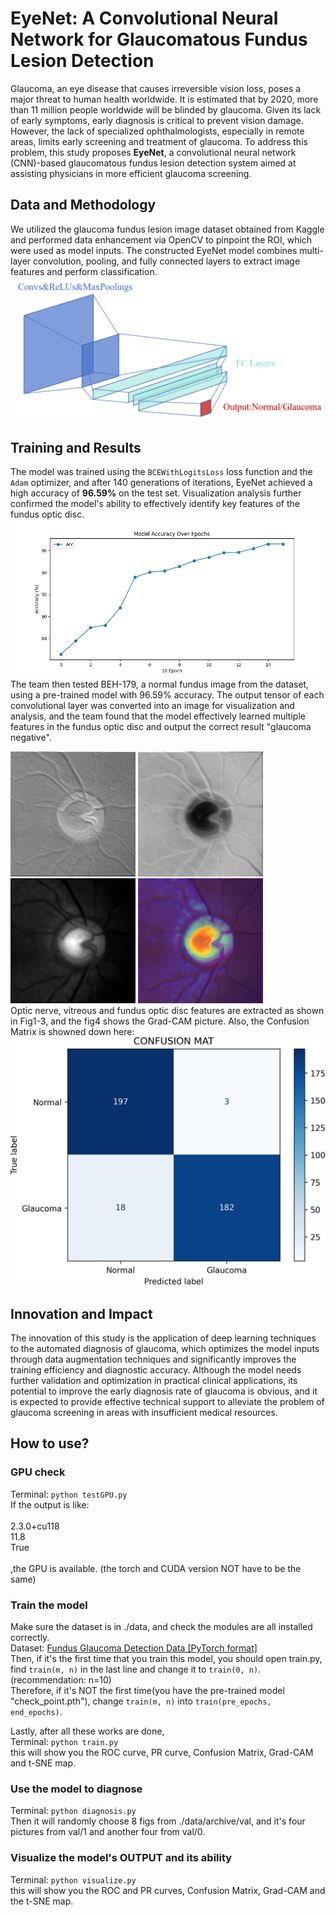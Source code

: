 # EyeNet: A Convolutional Neural Network for Glaucomatous Fundus Lesion Detection

Glaucoma, an eye disease that causes irreversible vision loss, poses a major threat to human health worldwide. It is estimated that by 2020, more than 11 million people worldwide will be blinded by glaucoma. Given its lack of early symptoms, early diagnosis is critical to prevent vision damage. However, the lack of specialized ophthalmologists, especially in remote areas, limits early screening and treatment of glaucoma. To address this problem, this study proposes **EyeNet**, a convolutional neural network (CNN)-based glaucomatous fundus lesion detection system aimed at assisting physicians in more efficient glaucoma screening.

## Data and Methodology
We utilized the glaucoma fundus lesion image dataset obtained from Kaggle and performed data enhancement via OpenCV to pinpoint the ROI, which were used as model inputs. The constructed EyeNet model combines multi-layer convolution, pooling, and fully connected layers to extract image features and perform classification.<br />
![avatar](demo/construct.png)

## Training and Results
The model was trained using the `BCEWithLogitsLoss` loss function and the `Adam` optimizer, and after 140 generations of iterations, EyeNet achieved a high accuracy of **96.59%** on the test set. Visualization analysis further confirmed the model's ability to effectively identify key features of the fundus optic disc.<br />
![avatar](demo/AccuracyCurve.png)
<br />
The team then tested BEH-179, a normal fundus image from the dataset, using a pre-trained model with 96.59% accuracy. The output tensor of each convolutional layer was converted into an image for visualization and analysis, and the team found that the model effectively learned multiple features in the fundus optic disc and output the correct result "glaucoma negative".<br />
                        
![avatar](demo/kernal1.png)
![avatar](demo/kernal2.png)
![avatar](demo/kernal3.png)
![avatar](demo/gradcam.jpg)
<br />
Optic nerve, vitreous and fundus optic disc features are extracted as shown in Fig1-3, and the fig4 shows the Grad-CAM picture.
Also, the Confusion Matrix is showned down here:<br>
![avatar](demo/confusionMat.jpg)
## Innovation and Impact
The innovation of this study is the application of deep learning techniques to the automated diagnosis of glaucoma, which optimizes the model inputs through data augmentation techniques and significantly improves the training efficiency and diagnostic accuracy. Although the model needs further validation and optimization in practical clinical applications, its potential to improve the early diagnosis rate of glaucoma is obvious, and it is expected to provide effective technical support to alleviate the problem of glaucoma screening in areas with insufficient medical resources.
<br />
## How to use?
### GPU check
Terminal: `python testGPU.py`<br />
If the output is like:<br />
<br>
2.3.0+cu118<br />
11.8<br />
True<br />
<br>
,the GPU is available. (the torch and CUDA version NOT have to be the same)<br />

### Train the model
Make sure the dataset is in ./data, and check the modules are all installed correctly.<br />
Dataset: [Fundus Glaucoma Detection Data [PyTorch format]](https://www.kaggle.com/datasets/sabari50312/fundus-pytorch "Fundus Glaucoma Detection Data [PyTorch format]")<br>
Then, if it's the first time that you train this model, you should open train.py, find `train(m, n)` in the last line and change it to `train(0, n)`.(recommendation: n=10)<br />
Therefore, if it's NOT the first time(you have the pre-trained model "check_point.pth"), change `train(m, n)` into `train(pre_epochs, end_epochs)`.<br />

Lastly, after all these works are done, <br />
Terminal: `python train.py`<br />
this will show you the ROC curve, PR curve, Confusion Matrix, Grad-CAM and t-SNE map.

### Use the model to diagnose
Terminal: `python diagnosis.py`<br />
Then it will randomly choose 8 figs from ./data/archive/val, and it's four pictures from val/1 and another four from val/0.<br />

### Visualize the model's OUTPUT and its ability
Terminal: `python visualize.py`<br />
this will show you the ROC and PR curves, Confusion Matrix, Grad-CAM and the t-SNE map.
